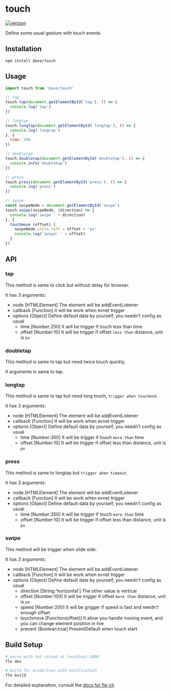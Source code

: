 # touch

[![version](https://img.shields.io/npm/v/@axe/touch.svg)](https://www.npmjs.org/package/@axe/touch)

Define some usual gesture with touch events.

## Installation

```console
npm install @axe/touch
```

## Usage

```js
import touch from '@axe/touch'

// tap
touch.tap(document.getElementById('tap'), () => {
  console.log('tap')
})

// longtap
touch.longtap(document.getElementById('longtap'), () => {
  console.log('longtap')
}, {
  time: 500
})

// doubletap
touch.doubletap(document.getElementById('doubletap'), () => {
  console.info('doubletap')
})

// press
touch.press(document.getElementById('press'), () => {
  console.log('press')
})

// swipe
const swipeNode = document.getElementById('swipe')
touch.swipe(swipeNode, (direction) => {
  console.log('swipe ' + direction)
}, {
  touchmove (offset) {
    swipeNode.style.left = offset + 'px'
    console.log('swipe: ' + offset)
  }
})
```

## API

### tap

This method is same to click but without delay for browser.

It has 3 arguments:

* node [HTMLElement] The element will be addEventListener
* callback [Function] It will be work when evnet trigger
* options [Object] Define default data by yourself, you needn't config as usual
  * time [Number:250] It will be trigger if touch less than time
  * offset [Number:10] It will be trigger if offset `less than` distance, unit is `px`

### doubletap

This method is same to tap but need twice touch quickly.

It arguments is same to tap.

### longtap

This method is same to tap but need long touch, `trigger when touchend`.

It has 3 arguments:

* node [HTMLElement] The element will be addEventListener
* callback [Function] It will be work when evnet trigger
* options [Object] Define default data by yourself, you needn't config as usual
  * time [Number:350] It will be trigger if touch `more than` time
  * offset [Number:10] It will be trigger if offset less than distance, unit is `px`

### press

This method is same to longtap but `trigger when timeout`.

It has 3 arguments:

* node [HTMLElement] The element will be addEventListener
* callback [Function] It will be work when evnet trigger
* options [Object] Define default data by yourself, you needn't config as usual
  * time [Number:350] It will be trigger if touch `more than` time
  * offset [Number:10] It will be trigger if offset less than distance, unit is `px`

### swipe

This method will be trigger when slide side.

It has 3 arguments:

* node [HTMLElement] The element will be addEventListener
* callback [Function] It will be work when evnet trigger
* options [Object] Define default data by yourself, you needn't config as usual
  * direction [String:'horizontal'] The other value is vertical
  * offset [Number:100] It will be trigger if offset `more than` distance, unit is `px`
  * speed [Number:200] It will be grigger if speed is fast and needn't enough offset
  * touchmove [Function(offset)] It allow you handle moving event, and you can change element position in live
  * prevent [Boolean:true] PreventDefault when touch start

## Build Setup

``` bash
# serve with hot reload at localhost:5000
fle dev

# build for production with minification
fle build
```

For detailed explanation, consult the [docs for fle-cli](https://www.npmjs.com/package/fle-cli).
